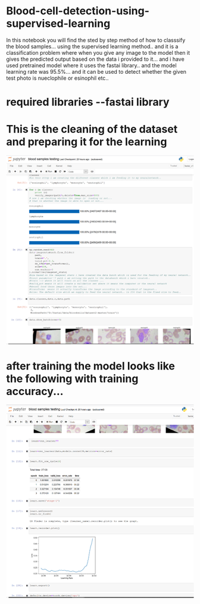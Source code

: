 # Blood-cell-detection-using-supervised-learning
In this notebook you will find the sted by step method of how  to classsify the blood samples... using the supervised learning method..
and it is a classification problem where when you give any image to the model then it gives the predicted output based on the data i provided to it...
and i have used pretrained model where it uses the fastai library.. and the model learning rate was 95.5%... and it can be used to detect 
whether the given test photo is nueclophile or esinophil etc..

# required libraries --fastai library
# This is the cleaning of the dataset and preparing it for the learning

![](images/cleaning.png)

# after training the model looks like the following with training accuracy...

![](images/learning.png)
